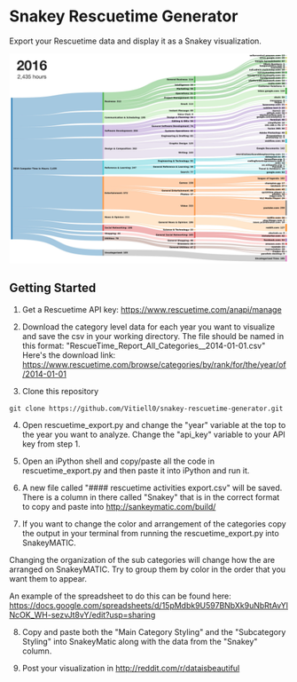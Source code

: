 # Snakey Rescuetime Generator

Export your Rescuetime data and display it as a Snakey visualization. 

![alt text](./snakey_example.jpg)

## Getting Started

1. Get a Rescuetime API key: https://www.rescuetime.com/anapi/manage

2. Download the category level data for each year you want to visualize and save the csv in your working directory. The file should be named in this format: "RescueTime_Report_All_Categories__2014-01-01.csv" Here's the download link: https://www.rescuetime.com/browse/categories/by/rank/for/the/year/of/2014-01-01

3. Clone this repository
``` 
git clone https://github.com/Vitiell0/snakey-rescuetime-generator.git
```

4. Open rescuetime_export.py and change the "year" variable at the top to the year you want to analyze. Change the "api_key" variable to your API key from step 1.

5. Open an iPython shell and copy/paste all the code in rescuetime_export.py and then paste it into iPython and run it. 

6. A new file called "#### rescuetime activities export.csv" will be saved. There is a column in there called "Snakey" that is in the correct format to copy and paste into http://sankeymatic.com/build/

7. If you want to change the color and arrangement of the categories copy the output in your terminal from running the rescuetime_export.py into SnakeyMATIC. 

Changing the organization of the sub categories will change how the are arranged on SnakeyMATIC. Try to group them by color in the order that you want them to appear. 

An example of the spreadsheet to do this can be found here: https://docs.google.com/spreadsheets/d/15pMdbk9U597BNbXk9uNbRtAvYlNcOK_WH-sezvJt8vY/edit?usp=sharing

8. Copy and paste both the "Main Category Styling" and the "Subcategory Styling" into SnakeyMatic along with the data from the "Snakey" column. 

9. Post your visualization in http://reddit.com/r/dataisbeautiful



